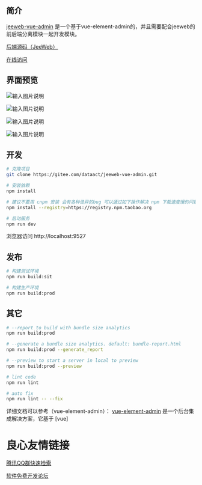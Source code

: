 ## 简介
[ jeeweb-vue-admin](https://gitee.com/dataact/jeeweb-vue-admin) 是一个基于vue-element-admin的，并且需要配合jeeweb的前后端分离模块一起开发模块。

[后端源码（JeeWeb）](https://gitee.com/dataact/jeeweb/)

[在线访问](http://vuedemo.jeeweb.cn)

## 界面预览
![输入图片说明](https://images.gitee.com/uploads/images/2018/1120/165223_c531df44_1394985.png "QQ截图20181120164919.png")

![输入图片说明](https://images.gitee.com/uploads/images/2018/1120/165233_c96b6c74_1394985.png "QQ截图20181120164934.png")

![输入图片说明](https://images.gitee.com/uploads/images/2018/1120/165242_9d09ed0e_1394985.png "QQ截图20181120164953.png")

![输入图片说明](https://images.gitee.com/uploads/images/2018/1120/165255_29ce44cf_1394985.png "QQ截图20181120165031.png")

## 开发

```bash
# 克隆项目
git clone https://gitee.com/dataact/jeeweb-vue-admin.git

# 安装依赖
npm install

# 建议不要用 cnpm 安装 会有各种诡异的bug 可以通过如下操作解决 npm 下载速度慢的问题
npm install --registry=https://registry.npm.taobao.org

# 启动服务
npm run dev
```

浏览器访问 http://localhost:9527

## 发布

```bash
# 构建测试环境
npm run build:sit

# 构建生产环境
npm run build:prod
```

## 其它

```bash
# --report to build with bundle size analytics
npm run build:prod

# --generate a bundle size analytics. default: bundle-report.html
npm run build:prod --generate_report

# --preview to start a server in local to preview
npm run build:prod --preview

# lint code
npm run lint

# auto fix
npm run lint -- --fix
```

详细文档可以参考（vue-element-admin）：
[vue-element-admin](http://panjiachen.github.io/vue-element-admin) 是一个后台集成解决方案，它基于 [vue]

 # 良心友情链接

[腾讯QQ群快速检索](http://u.720life.cn/s/8cf73f7c)

[软件免费开发论坛](http://u.720life.cn/s/bbb01dc0)